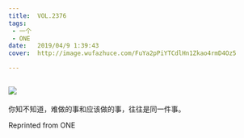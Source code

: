 ```yaml
---
title:	VOL.2376
tags:
 - 一个
 - ONE
date:	2019/04/9 1:39:43
cover:	http://image.wufazhuce.com/FuYa2pPiYTCdlHn1Zkao4rmD4Oz5

---
```

![](http://image.wufazhuce.com/FuYa2pPiYTCdlHn1Zkao4rmD4Oz5)
---

你知不知道，难做的事和应该做的事，往往是同一件事。
 
Reprinted from ONE
